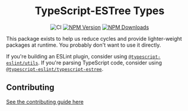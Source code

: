 <h1 align="center">TypeScript-ESTree Types</h1>

<p align="center">
    <img src="https://github.com/typescript-eslint/typescript-eslint/workflows/CI/badge.svg" alt="CI" />
    <a href="https://www.npmjs.com/package/@typescript-eslint/types"><img src="https://img.shields.io/npm/v/@typescript-eslint/types.svg?style=flat-square" alt="NPM Version" /></a>
    <a href="https://www.npmjs.com/package/@typescript-eslint/types"><img src="https://img.shields.io/npm/dm/@typescript-eslint/types.svg?style=flat-square" alt="NPM Downloads" /></a>
</p>

This package exists to help us reduce cycles and provide lighter-weight packages at runtime.
You probably don't want to use it directly.

If you're building an ESLint plugin, consider using [`@typescript-eslint/utils`](../utils).
If you're parsing TypeScript code, consider using [`@typescript-eslint/typescript-estree`](../typescript-estree).

## Contributing

[See the contributing guide here](../../CONTRIBUTING.md)
